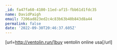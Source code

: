 ```yaml
---
_id: fa47fa60-4100-11ed-af15-fbb61d1fdc35
name: DavidPaigh
email: 7206ad823ed2c4c83b63b40b843d8a44
permalink: false
date: '2022-09-30T20:46:37.605Z'
---
```

[url=http://ventolin.run/]buy ventolin online usa[/url]
